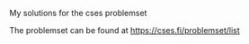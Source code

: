 My solutions for the cses problemset

The problemset can be found at https://cses.fi/problemset/list